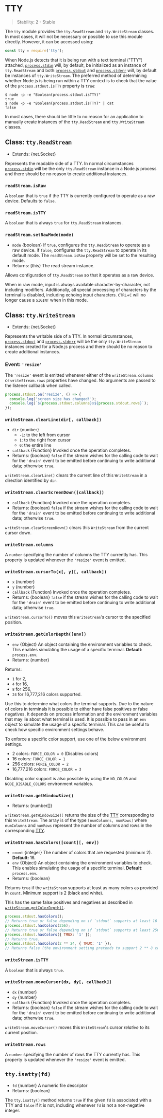 # TTY

<!--introduced_in=v0.10.0-->

> Stability: 2 - Stable

<!-- source_link=lib/tty.js -->

The `tty` module provides the `tty.ReadStream` and `tty.WriteStream` classes.
In most cases, it will not be necessary or possible to use this module directly.
However, it can be accessed using:

```js
const tty = require('tty');
```

When Node.js detects that it is being run with a text terminal ("TTY")
attached, [`process.stdin`][] will, by default, be initialized as an instance of
`tty.ReadStream` and both [`process.stdout`][] and [`process.stderr`][] will, by
default be instances of `tty.WriteStream`. The preferred method of determining
whether Node.js is being run within a TTY context is to check that the value of
the `process.stdout.isTTY` property is `true`:

```console
$ node -p -e "Boolean(process.stdout.isTTY)"
true
$ node -p -e "Boolean(process.stdout.isTTY)" | cat
false
```

In most cases, there should be little to no reason for an application to
manually create instances of the `tty.ReadStream` and `tty.WriteStream`
classes.

## Class: `tty.ReadStream`
<!-- YAML
added: v0.5.8
-->

* Extends: {net.Socket}

Represents the readable side of a TTY. In normal circumstances
[`process.stdin`][] will be the only `tty.ReadStream` instance in a Node.js
process and there should be no reason to create additional instances.

### `readStream.isRaw`
<!-- YAML
added: v0.7.7
-->

A `boolean` that is `true` if the TTY is currently configured to operate as a
raw device. Defaults to `false`.

### `readStream.isTTY`
<!-- YAML
added: v0.5.8
-->

A `boolean` that is always `true` for `tty.ReadStream` instances.

### `readStream.setRawMode(mode)`
<!-- YAML
added: v0.7.7
-->

* `mode` {boolean} If `true`, configures the `tty.ReadStream` to operate as a
  raw device. If `false`, configures the `tty.ReadStream` to operate in its
  default mode. The `readStream.isRaw` property will be set to the resulting
  mode.
* Returns: {this} The read stream instance.

Allows configuration of `tty.ReadStream` so that it operates as a raw device.

When in raw mode, input is always available character-by-character, not
including modifiers. Additionally, all special processing of characters by the
terminal is disabled, including echoing input characters.
`CTRL`+`C` will no longer cause a `SIGINT` when in this mode.

## Class: `tty.WriteStream`
<!-- YAML
added: v0.5.8
-->

* Extends: {net.Socket}

Represents the writable side of a TTY. In normal circumstances,
[`process.stdout`][] and [`process.stderr`][] will be the only
`tty.WriteStream` instances created for a Node.js process and there
should be no reason to create additional instances.

### Event: `'resize'`
<!-- YAML
added: v0.7.7
-->

The `'resize'` event is emitted whenever either of the `writeStream.columns`
or `writeStream.rows` properties have changed. No arguments are passed to the
listener callback when called.

```js
process.stdout.on('resize', () => {
  console.log('screen size has changed!');
  console.log(`${process.stdout.columns}x${process.stdout.rows}`);
});
```

### `writeStream.clearLine(dir[, callback])`
<!-- YAML
added: v0.7.7
changes:
  - version: v12.7.0
    pr-url: https://github.com/nodejs/node/pull/28721
    description: The stream's write() callback and return value are exposed.
-->

* `dir` {number}
  * `-1`: to the left from cursor
  * `1`: to the right from cursor
  * `0`: the entire line
* `callback` {Function} Invoked once the operation completes.
* Returns: {boolean} `false` if the stream wishes for the calling code to wait
  for the `'drain'` event to be emitted before continuing to write additional
  data; otherwise `true`.

`writeStream.clearLine()` clears the current line of this `WriteStream` in a
direction identified by `dir`.

### `writeStream.clearScreenDown([callback])`
<!-- YAML
added: v0.7.7
changes:
  - version: v12.7.0
    pr-url: https://github.com/nodejs/node/pull/28721
    description: The stream's write() callback and return value are exposed.
-->

* `callback` {Function} Invoked once the operation completes.
* Returns: {boolean} `false` if the stream wishes for the calling code to wait
  for the `'drain'` event to be emitted before continuing to write additional
  data; otherwise `true`.

`writeStream.clearScreenDown()` clears this `WriteStream` from the current
cursor down.

### `writeStream.columns`
<!-- YAML
added: v0.7.7
-->

A `number` specifying the number of columns the TTY currently has. This property
is updated whenever the `'resize'` event is emitted.

### `writeStream.cursorTo(x[, y][, callback])`
<!-- YAML
added: v0.7.7
changes:
  - version: v12.7.0
    pr-url: https://github.com/nodejs/node/pull/28721
    description: The stream's write() callback and return value are exposed.
-->

* `x` {number}
* `y` {number}
* `callback` {Function} Invoked once the operation completes.
* Returns: {boolean} `false` if the stream wishes for the calling code to wait
  for the `'drain'` event to be emitted before continuing to write additional
  data; otherwise `true`.

`writeStream.cursorTo()` moves this `WriteStream`'s cursor to the specified
position.

### `writeStream.getColorDepth([env])`
<!-- YAML
added: v9.9.0
-->

* `env` {Object} An object containing the environment variables to check. This
  enables simulating the usage of a specific terminal. **Default:**
  `process.env`.
* Returns: {number}

Returns:

* `1` for 2,
* `4` for 16,
* `8` for 256,
* `24` for 16,777,216
colors supported.

Use this to determine what colors the terminal supports. Due to the nature of
colors in terminals it is possible to either have false positives or false
negatives. It depends on process information and the environment variables that
may lie about what terminal is used.
It is possible to pass in an `env` object to simulate the usage of a specific
terminal. This can be useful to check how specific environment settings behave.

To enforce a specific color support, use one of the below environment settings.

* 2 colors: `FORCE_COLOR = 0` (Disables colors)
* 16 colors: `FORCE_COLOR = 1`
* 256 colors: `FORCE_COLOR = 2`
* 16,777,216 colors: `FORCE_COLOR = 3`

Disabling color support is also possible by using the `NO_COLOR` and
`NODE_DISABLE_COLORS` environment variables.

### `writeStream.getWindowSize()`
<!-- YAML
added: v0.7.7
-->

* Returns: {number[]}

`writeStream.getWindowSize()` returns the size of the [TTY](tty.html)
corresponding to this `WriteStream`. The array is of the type
`[numColumns, numRows]` where `numColumns` and `numRows` represent the number
of columns and rows in the corresponding [TTY](tty.html).

### `writeStream.hasColors([count][, env])`
<!-- YAML
added: v11.13.0
-->

* `count` {integer} The number of colors that are requested (minimum 2).
  **Default:** 16.
* `env` {Object} An object containing the environment variables to check. This
  enables simulating the usage of a specific terminal. **Default:**
  `process.env`.
* Returns: {boolean}

Returns `true` if the `writeStream` supports at least as many colors as provided
in `count`. Minimum support is 2 (black and white).

This has the same false positives and negatives as described in
[`writeStream.getColorDepth()`][].

```js
process.stdout.hasColors();
// Returns true or false depending on if `stdout` supports at least 16 colors.
process.stdout.hasColors(256);
// Returns true or false depending on if `stdout` supports at least 256 colors.
process.stdout.hasColors({ TMUX: '1' });
// Returns true.
process.stdout.hasColors(2 ** 24, { TMUX: '1' });
// Returns false (the environment setting pretends to support 2 ** 8 colors).
```

### `writeStream.isTTY`
<!-- YAML
added: v0.5.8
-->

A `boolean` that is always `true`.

### `writeStream.moveCursor(dx, dy[, callback])`
<!-- YAML
added: v0.7.7
changes:
  - version: v12.7.0
    pr-url: https://github.com/nodejs/node/pull/28721
    description: The stream's write() callback and return value are exposed.
-->

* `dx` {number}
* `dy` {number}
* `callback` {Function} Invoked once the operation completes.
* Returns: {boolean} `false` if the stream wishes for the calling code to wait
  for the `'drain'` event to be emitted before continuing to write additional
  data; otherwise `true`.

`writeStream.moveCursor()` moves this `WriteStream`'s cursor *relative* to its
current position.

### `writeStream.rows`
<!-- YAML
added: v0.7.7
-->

A `number` specifying the number of rows the TTY currently has. This property
is updated whenever the `'resize'` event is emitted.

## `tty.isatty(fd)`
<!-- YAML
added: v0.5.8
-->

* `fd` {number} A numeric file descriptor
* Returns: {boolean}

The `tty.isatty()` method returns `true` if the given `fd` is associated with
a TTY and `false` if it is not, including whenever `fd` is not a non-negative
integer.

[`process.stderr`]: process.html#process_process_stderr
[`process.stdin`]: process.html#process_process_stdin
[`process.stdout`]: process.html#process_process_stdout
[`writeStream.getColorDepth()`]: #tty_writestream_getcolordepth_env
